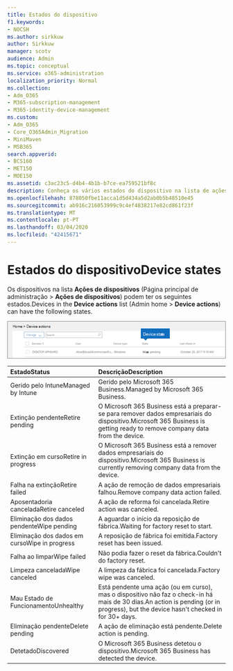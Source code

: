 ```yaml
---
title: Estados do dispositivo
f1.keywords:
- NOCSH
ms.author: sirkkuw
author: Sirkkuw
manager: scotv
audience: Admin
ms.topic: conceptual
ms.service: o365-administration
localization_priority: Normal
ms.collection:
- Adm_O365
- M365-subscription-management
- M365-identity-device-management
ms.custom:
- Adm_O365
- Core_O365Admin_Migration
- MiniMaven
- MSB365
search.appverid:
- BCS160
- MET150
- MOE150
ms.assetid: c3ac23c5-d4b4-4b1b-b7ce-ea759521bf8c
description: Conheça os vários estados do dispositivo na lista de ações do Dispositivo em casa da Admin no Microsoft 365 Business.
ms.openlocfilehash: 878050fbe11acca1d5d434a5d2ab0b5b48510e45
ms.sourcegitcommit: ab916c216053999c9c4ef4838217e82cd861f23f
ms.translationtype: MT
ms.contentlocale: pt-PT
ms.lasthandoff: 03/04/2020
ms.locfileid: "42415671"
---
```

# <a name="device-states"></a><span data-ttu-id="43507-103">Estados do dispositivo</span><span class="sxs-lookup"><span data-stu-id="43507-103">Device states</span></span>

<span data-ttu-id="43507-104">Os dispositivos na lista **Ações de dispositivos** (Página principal de administração \> **Ações de dispositivos**) podem ter os seguintes estados.</span><span class="sxs-lookup"><span data-stu-id="43507-104">Devices in the **Device actions** list (Admin home \> **Device actions**) can have the following states.</span></span>
  
![In the Device actions list, you can see the Devices states.](../media/a621c47e-45d9-4e1a-beb9-c03254d40c1d.png)
  
|<span data-ttu-id="43507-106">**Estado**</span><span class="sxs-lookup"><span data-stu-id="43507-106">**Status**</span></span>|<span data-ttu-id="43507-107">**Descrição**</span><span class="sxs-lookup"><span data-stu-id="43507-107">**Description**</span></span>|
|:-----|:-----|
|<span data-ttu-id="43507-108">Gerido pelo Intune</span><span class="sxs-lookup"><span data-stu-id="43507-108">Managed by Intune</span></span>  <br/> |<span data-ttu-id="43507-109">Gerido pelo Microsoft 365 Business.</span><span class="sxs-lookup"><span data-stu-id="43507-109">Managed by Microsoft 365 Business.</span></span>  <br/> |
|<span data-ttu-id="43507-110">Extinção pendente</span><span class="sxs-lookup"><span data-stu-id="43507-110">Retire pending</span></span>  <br/> |<span data-ttu-id="43507-111">O Microsoft 365 Business está a preparar-se para remover dados empresariais do dispositivo.</span><span class="sxs-lookup"><span data-stu-id="43507-111">Microsoft 365 Business is getting ready to remove company data from the device.</span></span>  <br/> |
|<span data-ttu-id="43507-112">Extinção em curso</span><span class="sxs-lookup"><span data-stu-id="43507-112">Retire in progress</span></span>  <br/> |<span data-ttu-id="43507-113">O Microsoft 365 Business está a remover dados empresariais do dispositivo.</span><span class="sxs-lookup"><span data-stu-id="43507-113">Microsoft 365 Business is currently removing company data from the device.</span></span>  <br/> |
|<span data-ttu-id="43507-114">Falha na extinção</span><span class="sxs-lookup"><span data-stu-id="43507-114">Retire failed</span></span>  <br/> | <span data-ttu-id="43507-115">A ação de remoção de dados empresariais falhou.</span><span class="sxs-lookup"><span data-stu-id="43507-115">Remove company data action failed.</span></span>  <br/> |
|<span data-ttu-id="43507-116">Aposentadoria cancelada</span><span class="sxs-lookup"><span data-stu-id="43507-116">Retire canceled</span></span>  <br/> |<span data-ttu-id="43507-117">A ação de reforma foi cancelada.</span><span class="sxs-lookup"><span data-stu-id="43507-117">Retire action was canceled.</span></span>  <br/> |
|<span data-ttu-id="43507-118">Eliminação dos dados pendente</span><span class="sxs-lookup"><span data-stu-id="43507-118">Wipe pending</span></span>  <br/> |<span data-ttu-id="43507-119">A aguardar o início da reposição de fábrica.</span><span class="sxs-lookup"><span data-stu-id="43507-119">Waiting for factory reset to start.</span></span>  <br/> |
|<span data-ttu-id="43507-120">Eliminação dos dados em curso</span><span class="sxs-lookup"><span data-stu-id="43507-120">Wipe in progress</span></span>  <br/> |<span data-ttu-id="43507-121">A reposição de fábrica foi emitida.</span><span class="sxs-lookup"><span data-stu-id="43507-121">Factory reset has been issued.</span></span>  <br/> |
|<span data-ttu-id="43507-122">Falha ao limpar</span><span class="sxs-lookup"><span data-stu-id="43507-122">Wipe failed</span></span>  <br/> |<span data-ttu-id="43507-123">Não podia fazer o reset da fábrica.</span><span class="sxs-lookup"><span data-stu-id="43507-123">Couldn't do factory reset.</span></span>  <br/> |
|<span data-ttu-id="43507-124">Limpeza cancelada</span><span class="sxs-lookup"><span data-stu-id="43507-124">Wipe canceled</span></span>  <br/> |<span data-ttu-id="43507-125">A limpeza da fábrica foi cancelada.</span><span class="sxs-lookup"><span data-stu-id="43507-125">Factory wipe was canceled.</span></span>  <br/> |
|<span data-ttu-id="43507-126">Mau Estado de Funcionamento</span><span class="sxs-lookup"><span data-stu-id="43507-126">Unhealthy</span></span>  <br/> |<span data-ttu-id="43507-127">Está pendente uma ação (ou em curso), mas o dispositivo não faz o check-in há mais de 30 dias.</span><span class="sxs-lookup"><span data-stu-id="43507-127">An action is pending (or in progress), but the device hasn't checked in for 30+ days.</span></span>  <br/> |
|<span data-ttu-id="43507-128">Eliminação pendente</span><span class="sxs-lookup"><span data-stu-id="43507-128">Delete pending</span></span>  <br/> |<span data-ttu-id="43507-129">A ação de eliminação está pendente.</span><span class="sxs-lookup"><span data-stu-id="43507-129">Delete action is pending.</span></span>  <br/> |
|<span data-ttu-id="43507-130">Detetado</span><span class="sxs-lookup"><span data-stu-id="43507-130">Discovered</span></span>  <br/> |<span data-ttu-id="43507-131">O Microsoft 365 Business detetou o dispositivo.</span><span class="sxs-lookup"><span data-stu-id="43507-131">Microsoft 365 Business has detected the device.</span></span>  <br/> |
   
